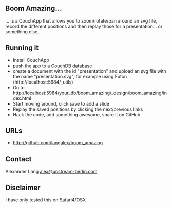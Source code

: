 ## Boom Amazing...

... is a CouchApp that allows you to zoom/rotate/pan around an svg file, record the different positions and then replay those for a presentation... or something else.

## Running it

* Install CouchApp
* push the app to a CouchDB database
* create a document with the id "presentation" and upload an svg file with the name "presentation.svg", for example using Futon (http://localhost:5984/_utils)
* Go to http://localhost:5984/your_db/boom_amazing/_design/boom_amazing/index.html
* Start moving around, click save to add a slide
* Replay the saved positions by clicking the next/previous links
* Hack the code, add something awesome, share it on GitHub

## URLs

* http://github.com/langalex/boom_amazing

## Contact

Alexander Lang
alex@upstream-berlin.com

## Disclaimer

I have only tested this on Safari4/OSX